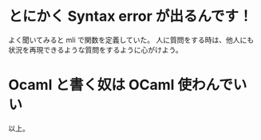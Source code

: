 とにかく Syntax error が出るんです！
===================================================================

よく聞いてみると mli で関数を定義していた。
人に質問をする時は、他人にも状況を再現できるような質問をするように心がけよう。

Ocaml と書く奴は OCaml 使わんでいい
============================================

以上。
